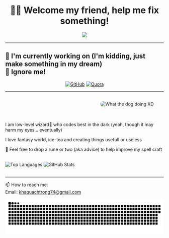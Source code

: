 <h1 align="center">
🧙‍♂️ Welcome my friend, help me fix something!
</h1>

<p align="center">
  <a href="https://github.com/DenverCoder1/readme-typing-svg"><img src="https://readme-typing-svg.herokuapp.com?font=JetBrains+Mono+Regular&color=blue&size=25&center=true&vCenter=true&width=600&height=100&lines=📖+Open+University+of+Ho+Chi+Minh+City;Wizard+Acent+Runes+Future,;Passionate+learner"></a>
</p>

---

<h2>
  🔭 I'm currently working on (I'm kidding, just make something in my dream) 
  <br>🛌 Ignore me! 
</h2>
  

<div align="center">

  [![GitHub](https://img.shields.io/badge/GitHub-181717?style=for-the-badge&logo=github&logoColor=white)](https://github.com/khaquachtrong74)
  [![Quora](https://img.shields.io/badge/Quora-B92B27?style=for-the-badge&logo=quora&logoColor=white)](https://www.quora.com/profile/Da-Kha-1)

</div>

---

<br>
<picture>
<img src="https://raw.githubusercontent.com/khaquachtrong74/khaquachtrong74/main/Profile/jake.gif" style="border-radius:25px" alt="What the dog doing XD" width="40%" align="right">
  <br>
  <br>
  <br>
<div>
    <p>I am low-level wizard🧙 who codes best in the dark (yeah, though it may harm my eyes... eventually)</p>
    <p>I love fantasy world, ice-tea and creating things usefull or useless</p>
    <p> 🧰 Feel free to drop a rune or two (aka advice) to help improve my spell craft</p>
</div>
<br>
</div>
<div style="display:flex, flex-direction: reverse">
    <img src="https://github-readme-stats.vercel.app/api/top-langs/?username=khaquachtrong74&langs_count=5&layout=compact&theme=synthwave" alt="Top Languages" height="150" width="400">
    <img src="https://github-readme-stats.vercel.app/api?username=khaquachtrong74&layout=compact&theme=synthwave&show_icons=true" alt="GitHub Stats" height="150" width="400">
  </div> 
<br>

---

📫 How to reach me: <br>
Email: khaquachtrong74@gmail.com

<picture>
  <source media="(prefers-color-scheme: dark)" srcset="https://raw.githubusercontent.com/khaquachtrong74/snk/output/github-contribution-grid-snake-dark.svg" />
<!--   <source media="(prefers-color-scheme: light)" srcset="https://raw.githubusercontent.com/khaquachtrong74/snk/output/github-contribution-grid-snake.svg" /> -->
  <img alt="Snake animation" src="https://raw.githubusercontent.com/khaquachtrong74/snk/output/github-contribution-grid-snake.svg" />
</picture>

<!--
**khaquachtrong74/khaquachtrong74** is a ✨ _special_ ✨ repository because its `README.md` (this file) appears on your GitHub profile.

Here are some ideas to get you started:

- 🔭 I’m currently working on ...
- 🌱 I’m currently learning ...
- 👯 I’m looking to collaborate on ...
- 🤔 I’m looking for help with ...
- 💬 Ask me about ...
- 📫 How to reach me: ...
- 😄 Pronouns: ...
- ⚡ Fun fact: ...
-->
